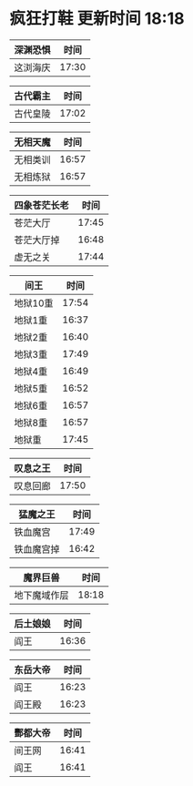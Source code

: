 # 疯狂打鞋 更新时间 18:18

| 深渊恐惧   | 时间    |
|--------|-------|
| 这浏海庆 | 17:30 |

| 古代霸主   | 时间    |
|--------|-------|
| 古代皇陵 | 17:02 |

| 无相天魔   | 时间    |
|--------|-------|
| 无相类训 | 16:57 |
| 无相炼狱 | 16:57 |

| 四象苍茫长老   | 时间    |
|--------|-------|
| 苍茫大厅 | 17:45 |
| 苍茫大厅掉 | 16:48 |
| 虚无之关 | 17:44 |

| 间王   | 时间    |
|--------|-------|
| 地狱10重 | 17:54 |
| 地狱1重 | 16:37 |
| 地狱2重 | 16:40 |
| 地狱3重 | 17:49 |
| 地狱4重 | 16:49 |
| 地狱5重 | 16:52 |
| 地狱6重 | 16:57 |
| 地狱8重 | 16:57 |
| 地狱重 | 17:45 |

| 叹息之王   | 时间    |
|--------|-------|
| 叹息回廊 | 17:50 |

| 猛魔之王   | 时间    |
|--------|-------|
| 铁血魔宫 | 17:49 |
| 铁血魔宫掉 | 16:42 |

| 魔界巨兽   | 时间    |
|--------|-------|
| 地下魔域作层 | 18:18 |

| 后土娘娘   | 时间    |
|--------|-------|
| 阎王 | 16:36 |

| 东岳大帝   | 时间    |
|--------|-------|
| 阎王 | 16:23 |
| 阎王殿 | 16:23 |

| 酆都大帝   | 时间    |
|--------|-------|
| 间王网 | 16:41 |
| 阎王 | 16:41 |